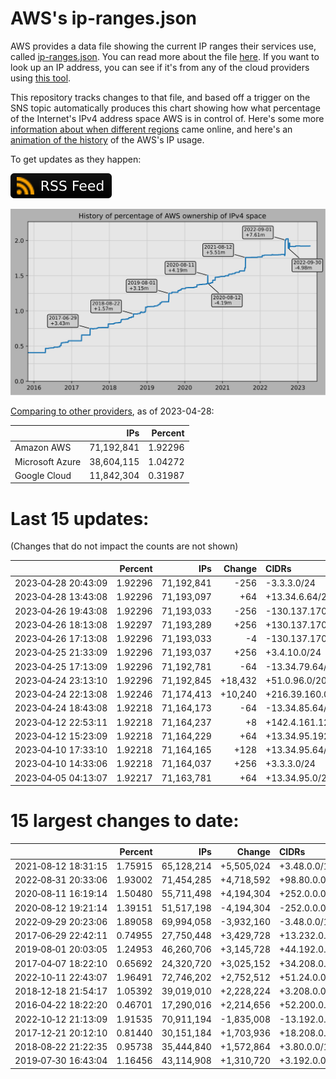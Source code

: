 # AWS's ip-ranges.json

AWS provides a data file showing the current IP ranges their
services use, called [ip-ranges.json](https://ip-ranges.amazonaws.com/ip-ranges.json).
You can read more about the file [here](https://docs.aws.amazon.com/general/latest/gr/aws-ip-ranges.html).
If you want to look up an IP address, you can see if it's from any of the cloud providers using [this tool](https://cloud-ips.s3-us-west-2.amazonaws.com/index.html).

This repository tracks changes to that file, and based off a trigger on the SNS 
topic automatically produces this chart showing how what percentage of the 
Internet's IPv4 address space AWS is in control of.  Here's some 
more [information about when different regions](announces.md) came 
online, and here's an [animation of the history](https://youtu.be/Su25yl7eol8) 
of the AWS's IP usage.

To get updates as they happen:

[![RSS Icon](images/rss_badge.svg)](https://raw.githubusercontent.com/seligman/aws-ip-ranges/master/rss.xml)

![History of AWS](history_count.svg)

[Comparing to other providers](https://github.com/seligman/cloud_sizes), as of 2023-04-28:

| | IPs | Percent |
| --- | ---: | ---: |
| Amazon AWS | 71,192,841 | 1.92296 |
| Microsoft Azure | 38,604,115 | 1.04272 |
| Google Cloud | 11,842,304 | 0.31987 |


# Last 15 updates:

(Changes that do not impact the counts are not shown)

| | Percent | IPs | Change | CIDRs |
| :--- | ---: | ---: | ---: | :--- |
| 2023&#8209;04&#8209;28&nbsp;20:43:09 | 1.92296 | 71,192,841 | -256 | -3.3.3.0/24 |
| 2023&#8209;04&#8209;28&nbsp;13:43:08 | 1.92296 | 71,193,097 | +64 | +13.34.6.64/26 |
| 2023&#8209;04&#8209;26&nbsp;19:43:08 | 1.92296 | 71,193,033 | -256 | -130.137.170.0/24 |
| 2023&#8209;04&#8209;26&nbsp;18:13:08 | 1.92297 | 71,193,289 | +256 | +130.137.170.0/24 |
| 2023&#8209;04&#8209;26&nbsp;17:13:08 | 1.92296 | 71,193,033 | -4 | -130.137.170.0/30 |
| 2023&#8209;04&#8209;25&nbsp;21:33:09 | 1.92296 | 71,193,037 | +256 | +3.4.10.0/24 |
| 2023&#8209;04&#8209;25&nbsp;17:13:09 | 1.92296 | 71,192,781 | -64 | -13.34.79.64/26 |
| 2023&#8209;04&#8209;24&nbsp;23:13:10 | 1.92296 | 71,192,845 | +18,432 | +51.0.96.0/20,&nbsp;+159.248.224.0/20,&nbsp;+51.0.88.0/21,&nbsp;... |
| 2023&#8209;04&#8209;24&nbsp;22:13:08 | 1.92246 | 71,174,413 | +10,240 | +216.39.160.0/20,&nbsp;+51.0.80.0/21,&nbsp;+216.39.136.0/21,&nbsp;... |
| 2023&#8209;04&#8209;24&nbsp;18:43:08 | 1.92218 | 71,164,173 | -64 | -13.34.85.64/26 |
| 2023&#8209;04&#8209;12&nbsp;22:53:11 | 1.92218 | 71,164,237 | +8 | +142.4.161.128/29 |
| 2023&#8209;04&#8209;12&nbsp;15:23:09 | 1.92218 | 71,164,229 | +64 | +13.34.95.192/26 |
| 2023&#8209;04&#8209;10&nbsp;17:33:10 | 1.92218 | 71,164,165 | +128 | +13.34.95.64/26,&nbsp;+13.34.95.128/26 |
| 2023&#8209;04&#8209;10&nbsp;14:33:06 | 1.92218 | 71,164,037 | +256 | +3.3.3.0/24 |
| 2023&#8209;04&#8209;05&nbsp;04:13:07 | 1.92217 | 71,163,781 | +64 | +13.34.95.0/26 |


# 15 largest changes to date:

| | Percent | IPs | Change | CIDRs |
| :--- | ---: | ---: | ---: | :--- |
| 2021&#8209;08&#8209;12&nbsp;18:31:15 | 1.75915 | 65,128,214 | +5,505,024 | +3.48.0.0/12,&nbsp;+35.96.0.0/12,&nbsp;+3.152.0.0/13,&nbsp;... |
| 2022&#8209;08&#8209;31&nbsp;20:33:06 | 1.93002 | 71,454,285 | +4,718,592 | +98.80.0.0/12,&nbsp;+184.32.0.0/12,&nbsp;+13.184.0.0/13,&nbsp;... |
| 2020&#8209;08&#8209;11&nbsp;16:19:14 | 1.50480 | 55,711,498 | +4,194,304 | +252.0.0.0/10 |
| 2020&#8209;08&#8209;12&nbsp;19:21:14 | 1.39151 | 51,517,198 | -4,194,304 | -252.0.0.0/10 |
| 2022&#8209;09&#8209;29&nbsp;20:23:06 | 1.89058 | 69,994,058 | -3,932,160 | -3.48.0.0/12,&nbsp;-35.96.0.0/12,&nbsp;-3.240.0.0/13,&nbsp;... |
| 2017&#8209;06&#8209;29&nbsp;22:42:11 | 0.74955 | 27,750,448 | +3,429,728 | +13.232.0.0/13,&nbsp;+34.240.0.0/13,&nbsp;+35.168.0.0/13,&nbsp;... |
| 2019&#8209;08&#8209;01&nbsp;20:03:05 | 1.24953 | 46,260,706 | +3,145,728 | +44.192.0.0/10,&nbsp;-3.192.0.0/12 |
| 2017&#8209;04&#8209;07&nbsp;18:22:10 | 0.65692 | 24,320,720 | +3,025,152 | +34.208.0.0/12,&nbsp;+34.224.0.0/12,&nbsp;+13.58.0.0/15,&nbsp;... |
| 2022&#8209;10&#8209;11&nbsp;22:43:07 | 1.96491 | 72,746,202 | +2,752,512 | +51.24.0.0/13,&nbsp;+57.104.0.0/13,&nbsp;+51.20.0.0/14,&nbsp;... |
| 2018&#8209;12&#8209;18&nbsp;21:54:17 | 1.05392 | 39,019,010 | +2,228,224 | +3.208.0.0/12,&nbsp;+3.224.0.0/12,&nbsp;+13.48.0.0/15 |
| 2016&#8209;04&#8209;22&nbsp;18:22:20 | 0.46701 | 17,290,016 | +2,214,656 | +52.200.0.0/13,&nbsp;+52.208.0.0/13,&nbsp;+52.36.0.0/14,&nbsp;... |
| 2022&#8209;10&#8209;12&nbsp;21:13:09 | 1.91535 | 70,911,194 | -1,835,008 | -13.192.0.0/13,&nbsp;-16.28.0.0/14,&nbsp;-40.172.0.0/14,&nbsp;... |
| 2017&#8209;12&#8209;21&nbsp;20:12:10 | 0.81440 | 30,151,184 | +1,703,936 | +18.208.0.0/13,&nbsp;+18.204.0.0/14,&nbsp;+18.224.0.0/14,&nbsp;... |
| 2018&#8209;08&#8209;22&nbsp;21:22:35 | 0.95738 | 35,444,840 | +1,572,864 | +3.80.0.0/12,&nbsp;+3.16.0.0/14,&nbsp;+3.40.0.0/14 |
| 2019&#8209;07&#8209;30&nbsp;16:43:04 | 1.16456 | 43,114,908 | +1,310,720 | +3.192.0.0/12,&nbsp;+15.222.0.0/15,&nbsp;+15.236.0.0/15 |
